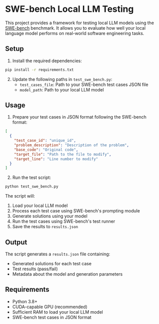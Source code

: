 # SWE-bench Local LLM Testing

This project provides a framework for testing local LLM models using the [SWE-bench](https://github.com/swe-bench/SWE-bench) benchmark. It allows you to evaluate how well your local language model performs on real-world software engineering tasks.

## Setup

1. Install the required dependencies:
```bash
pip install -r requirements.txt
```

2. Update the following paths in `test_swe_bench.py`:
   - `test_cases_file`: Path to your SWE-bench test cases JSON file
   - `model_path`: Path to your local LLM model

## Usage

1. Prepare your test cases in JSON format following the SWE-bench format:
```json
[
  {
    "test_case_id": "unique_id",
    "problem_description": "Description of the problem",
    "base_code": "Original code",
    "target_file": "Path to the file to modify",
    "target_line": "Line number to modify"
  }
]
```

2. Run the test script:
```bash
python test_swe_bench.py
```

The script will:
1. Load your local LLM model
2. Process each test case using SWE-bench's prompting module
3. Generate solutions using your model
4. Run the test cases using SWE-bench's test runner
5. Save the results to `results.json`

## Output

The script generates a `results.json` file containing:
- Generated solutions for each test case
- Test results (pass/fail)
- Metadata about the model and generation parameters

## Requirements

- Python 3.8+
- CUDA-capable GPU (recommended)
- Sufficient RAM to load your local LLM model
- SWE-bench test cases in JSON format
